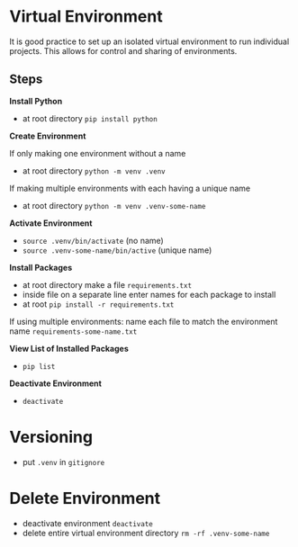 # Virtual Environment

It is good practice to set up an isolated virtual environment to run individual projects. This allows for control and sharing of environments.

## Steps


**Install Python**

- at root directory `pip install python`

**Create Environment**

If only making one environment without a name
- at root directory `python -m venv .venv`

If making multiple environments with each having a unique name
- at root directory `python -m venv .venv-some-name`

**Activate Environment**

- `source .venv/bin/activate` (no name)
- `source .venv-some-name/bin/active` (unique name)

**Install Packages**

- at root directory make a file `requirements.txt`
- inside file on a separate line enter names for each package to install
- at root `pip install -r requirements.txt`

If using multiple environments:
name each file to match the environment name `requirements-some-name.txt`

**View List of Installed Packages**

- `pip list`

**Deactivate Environment**

- `deactivate`

# Versioning

- put `.venv` in `gitignore`

# Delete Environment

- deactivate environment `deactivate`
- delete entire virtual environment directory `rm -rf .venv-some-name`
